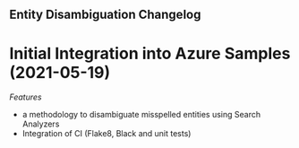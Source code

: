## Entity Disambiguation Changelog

<a name="Initial Integration into Azure Samples"></a>
# Initial Integration into Azure Samples (2021-05-19)

*Features*
* a methodology to disambiguate misspelled entities using Search Analyzers
* Integration of CI (Flake8, Black and unit tests)
